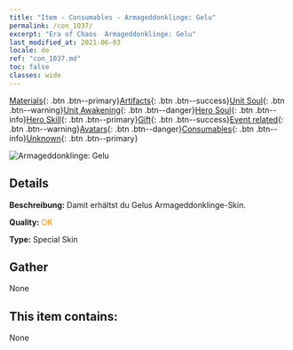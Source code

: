 ```yaml
---
title: "Item - Consumables - Armageddonklinge: Gelu"
permalink: /con_1037/
excerpt: "Era of Chaos  Armageddonklinge: Gelu"
last_modified_at: 2021-06-03
locale: de
ref: "con_1037.md"
toc: false
classes: wide
---
```

 [Materials](/ItemsDE/){: .btn .btn--primary}[Artifacts](/ItemsDE/Artifacts/){: .btn .btn--success}[Unit Soul](/ItemsDE/UnitSoul/){: .btn .btn--warning}[Unit Awakening](/ItemsDE/UnitAwakening/){: .btn .btn--danger}[Hero Soul](/ItemsDE/HeroSoul/){: .btn .btn--info}[Hero Skill](/ItemsDE/HeroSkill/){: .btn .btn--primary}[Gift](/ItemsDE/Gift/){: .btn .btn--success}[Event related](/ItemsDE/Events/){: .btn .btn--warning}[Avatars](/ItemsDE/Avatars/){: .btn .btn--danger}[Consumables](/ItemsDE/Consumables/){: .btn .btn--info}[Unknown](/ItemsDE/Unknown/){: .btn .btn--primary}

 ![Armageddonklinge: Gelu](/images/h/h_Gelu4.jpg)

## Details
 **Beschreibung:** Damit erhältst du Gelus Armageddonklinge-Skin.

 **Quality:** <span style="color: #FF8C00">OK</span>

 **Type:** Special Skin

## Gather

  None

## This item contains:

  None

